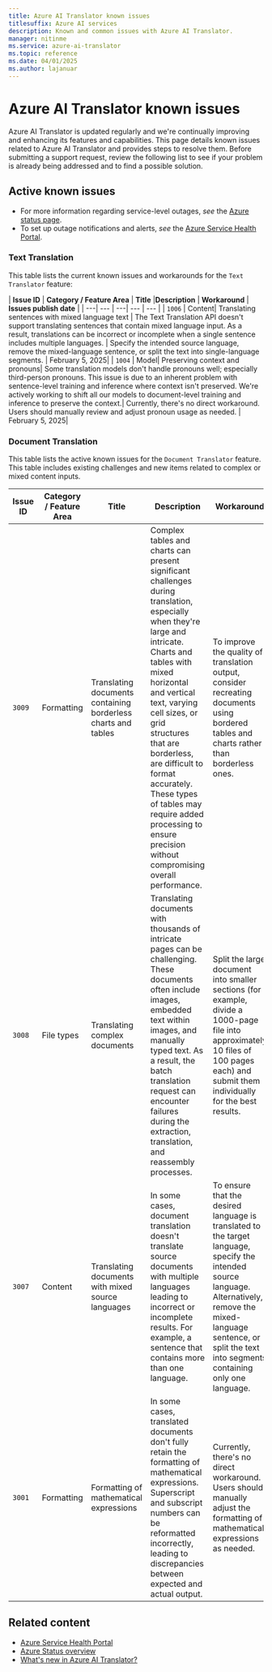 ```yaml
---
title: Azure AI Translator known issues
titlesuffix: Azure AI services
description: Known and common issues with Azure AI Translator.
manager: nitinme
ms.service: azure-ai-translator
ms.topic: reference
ms.date: 04/01/2025
ms.author: lajanuar
---
```


# Azure AI Translator known issues

Azure AI Translator is updated regularly and we're continually improving and enhancing its features and capabilities. This page details known issues related to Azure AI Translator and provides steps to resolve them. Before submitting a support request, review the following list to see if your problem is already being addressed and to find a possible solution.

## Active known issues

* For more information regarding service-level outages, *see* the [Azure status page](https://azure.status.microsoft/en-us/status). 
* To set up outage notifications and alerts, *see* the [Azure Service Health Portal](/azure/service-health/service-health-portal-update).

### Text Translation

This table lists the current known issues and workarounds for the `Text Translator` feature:

| **Issue ID** | **Category / Feature Area** | **Title**  |**Description** | **Workaround** | **Issues publish date** |
| ---| --- | ---| --- | --- |
| `1006` | Content| Translating sentences with mixed language text | The Text Translation API doesn't support translating sentences that contain mixed language input. As a result, translations can be incorrect or incomplete when a single sentence includes multiple languages.  | Specify the intended source language, remove the mixed-language sentence, or split the text into single-language segments. | February 5, 2025|
| `1004` | Model| Preserving context and pronouns| Some translation models don't handle pronouns well; especially third-person pronouns. This issue is due to an inherent problem with sentence-level training and inference where context isn't preserved. We're actively working to shift all our models to document-level training and inference to preserve the context.| Currently, there's no direct workaround. Users should manually review and adjust pronoun usage as needed.  | February 5, 2025|



### Document Translation

This table lists the active known issues for the `Document Translator` feature. This table includes existing challenges and new items related to complex or mixed content inputs.

| **Issue ID** | **Category / Feature Area** | **Title**  | **Description**| **Workaround**| **Issues publish date** |
| --- | --- | --- | --- | --- | --- |
| `3009` |Formatting | Translating documents containing borderless charts and tables|Complex tables and charts can present significant challenges during translation, especially when they're large and intricate. Charts and tables with mixed horizontal and vertical text, varying cell sizes, or grid structures that are borderless, are difficult to format accurately. These types of tables may require added processing to ensure precision without compromising overall performance. | To improve the quality of translation output, consider recreating documents using bordered tables and charts rather than borderless ones. |April 1, 2025  |
| `3008` | File types  | Translating complex documents | Translating documents with thousands of intricate pages can be challenging. These documents often include images, embedded text within images, and manually typed text. As a result, the batch translation request can encounter failures during the extraction, translation, and reassembly processes.| Split the large document into smaller sections (for example, divide a 1000-page file into approximately 10 files of 100 pages each) and submit them individually for the best results.| February 5, 2025|
| `3007` | Content| Translating documents with mixed source languages  | In some cases, document translation doesn't translate source documents with multiple languages leading to incorrect or incomplete results. For example, a sentence that contains more than one language.| To ensure that the desired language is translated to the target language, specify the intended source language. Alternatively, remove the mixed-language sentence, or split the text into segments containing only one language. | February 5, 2025|
| `3001` | Formatting  | Formatting of mathematical expressions| In some cases, translated documents don't fully retain the formatting of mathematical expressions. Superscript and subscript numbers can be reformatted incorrectly, leading to discrepancies between expected and actual output.   | Currently, there's no direct workaround. Users should manually adjust the formatting of mathematical expressions as needed.  | February 5, 2025|

## Related content

* [Azure Service Health Portal](/azure/service-health/service-health-portal-update)
* [Azure Status overview](/azure/service-health/azure-status-overview)
* [What's new in Azure AI Translator?](../whats-new.md)

